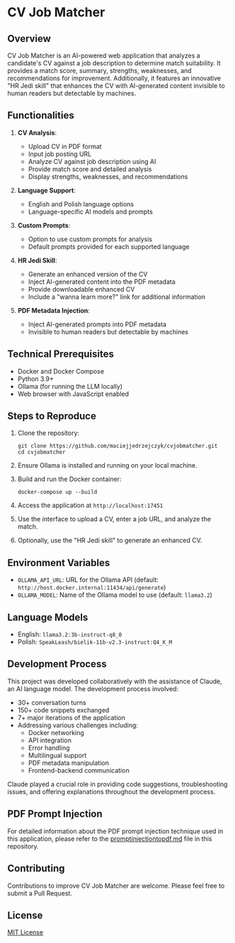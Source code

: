 # CV Job Matcher

## Overview
CV Job Matcher is an AI-powered web application that analyzes a candidate's CV against a job description to determine match suitability. It provides a match score, summary, strengths, weaknesses, and recommendations for improvement. Additionally, it features an innovative "HR Jedi skill" that enhances the CV with AI-generated content invisible to human readers but detectable by machines.

## Functionalities
1. **CV Analysis**:
   - Upload CV in PDF format
   - Input job posting URL
   - Analyze CV against job description using AI
   - Provide match score and detailed analysis
   - Display strengths, weaknesses, and recommendations

2. **Language Support**:
   - English and Polish language options
   - Language-specific AI models and prompts

3. **Custom Prompts**:
   - Option to use custom prompts for analysis
   - Default prompts provided for each supported language

4. **HR Jedi Skill**:
   - Generate an enhanced version of the CV
   - Inject AI-generated content into the PDF metadata
   - Provide downloadable enhanced CV
   - Include a "wanna learn more?" link for additional information

5. **PDF Metadata Injection**:
   - Inject AI-generated prompts into PDF metadata
   - Invisible to human readers but detectable by machines

## Technical Prerequisites
- Docker and Docker Compose
- Python 3.9+
- Ollama (for running the LLM locally)
- Web browser with JavaScript enabled

## Steps to Reproduce
1. Clone the repository:
   ```
   git clone https://github.com/maciejjedrzejczyk/cvjobmatcher.git
   cd cvjobmatcher
   ```

2. Ensure Ollama is installed and running on your local machine.

3. Build and run the Docker container:
   ```
   docker-compose up --build
   ```

4. Access the application at `http://localhost:17451`

5. Use the interface to upload a CV, enter a job URL, and analyze the match.

6. Optionally, use the "HR Jedi skill" to generate an enhanced CV.

## Environment Variables
- `OLLAMA_API_URL`: URL for the Ollama API (default: `http://host.docker.internal:11434/api/generate`)
- `OLLAMA_MODEL`: Name of the Ollama model to use (default: `llama3.2`)

## Language Models
- English: `llama3.2:3b-instruct-q8_0`
- Polish: `SpeakLeash/bielik-11b-v2.3-instruct:Q4_K_M`

## Development Process
This project was developed collaboratively with the assistance of Claude, an AI language model. The development process involved:

- 30+ conversation turns
- 150+ code snippets exchanged
- 7+ major iterations of the application
- Addressing various challenges including:
  - Docker networking
  - API integration
  - Error handling
  - Multilingual support
  - PDF metadata manipulation
  - Frontend-backend communication

Claude played a crucial role in providing code suggestions, troubleshooting issues, and offering explanations throughout the development process.

## PDF Prompt Injection
For detailed information about the PDF prompt injection technique used in this application, please refer to the [promptinjectiontopdf.md](https://github.com/maciejjedrzejczyk/cvjobmatcher/blob/main/promptinjectiontopdf.md) file in this repository.

## Contributing
Contributions to improve CV Job Matcher are welcome. Please feel free to submit a Pull Request.

## License
[MIT License](LICENSE)
